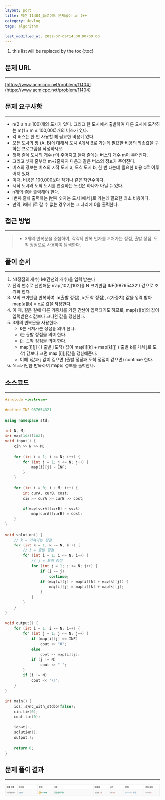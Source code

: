 ```yaml
---
layout: post
title: 백준 11404_플로이드 문제풀이 in C++
category: devlog
tags: algorithm

last_modified_at: 2022-07-09T14:00:00+09:00
---
```


1. this list will be replaced by the toc
{:toc}

## 문제 URL
---
[https://www.acmicpc.net/problem/11404](https://www.acmicpc.net/problem/11404)

## 문제 요구사항
---
+ n(2 ≤ n ≤ 100)개의 도시가 있다. 그리고 한 도시에서 출발하여 다른 도시에 도착하는 m(1 ≤ m ≤ 100,000)개의 버스가 있다. 
+ 각 버스는 한 번 사용할 때 필요한 비용이 있다.
+ 모든 도시의 쌍 (A, B)에 대해서 도시 A에서 B로 가는데 필요한 비용의 최솟값을 구하는 프로그램을 작성하시오.
+ 첫째 줄에 도시의 개수 n이 주어지고 둘째 줄에는 버스의 개수 m이 주어진다. 
+ 그리고 셋째 줄부터 m+2줄까지 다음과 같은 버스의 정보가 주어진다.
+ 버스의 정보는 버스의 시작 도시 a, 도착 도시 b, 한 번 타는데 필요한 비용 c로 이루어져 있다.
+ 이때, 비용은 100,000보다 작거나 같은 자연수이다.
+ 시작 도시와 도착 도시를 연결하는 노선은 하나가 아닐 수 있다.
+ n개의 줄을 출력해야 한다. 
+ i번째 줄에 출력하는 j번째 숫자는 도시 i에서 j로 가는데 필요한 최소 비용이다. 
+ 만약, i에서 j로 갈 수 없는 경우에는 그 자리에 0을 출력한다.

## 접근 방법
---
> + 3개의 반복문을 중첩하여, 각각의 반복 인자를 거쳐가는 정점, 출발 정점, 도착 정점으로 사용하여 탐색한다.

## 풀이 순서
---
1. N(정점의 개수) M(간선의 개수)을 입력 받는다
2. 전역 변수로 선언해둔 map[102][102]를 N 크기만큼 INF(987654321) 값으로 초기화 한다.
3. M의 크기만큼 반복하여, a(출발 정점), b(도착 정점), c(가중치) 값을 입력 받아 map[a][b] = c로 값을 저장한다.
4. 이 때, 같은 길에 다른 가중치를 가진 간선이 입력되기도 하므로, map[a][b]의 값이 입력받은 c 값보다 크다면 값을 갱신한다.
5. 3개의 반복문을 사용한다.
    + k는 거쳐가는 정점을 의미 한다.
    + i는 출발 정점을 의미 한다.
    + j는 도착 정점을 의미 한다.
    + map[i][j]  ( i 출발 j 도착) 값이 map[i][k] + map[k][j] (i출발 k를 거쳐 j로 도착) 값보다 크면 map [i][j]값을 갱신해준다.
    + 이때, i값과 j 값이 같으면 (출발 정점과 도착 정점이 같으면) continue 한다.
6. N 크기만큼 반복하여 map의 정보를 출력한다.

## 소스코드
---
~~~c++
#include <iostream>

#define INF 987654321

using namespace std;

int N, M;
int map[102][102];
void input() {
	cin >> N >> M;

	for (int i = 1; i <= N; i++) {
		for (int j = 1; j <= N; j++) {
			map[i][j] = INF;
		}
	}

	for (int i = 0; i < M; i++) {
		int curA, curB, cost;
		cin >> curA >> curB >> cost;

		if(map[curA][curB] > cost)
			map[curA][curB] = cost;
	}
}

void solution() {
	// k = 거쳐가는 정점
	for (int k = 1; k <= N; k++) {
		// i = 출발 정점
		for (int i = 1; i <= N; i++) {
			// j = 도착 정점
			for (int j = 1; j <= N; j++) {
				if (i == j)
					continue;
				if (map[i][j] > map[i][k] + map[k][j]) {
					map[i][j] = map[i][k] + map[k][j];
				}
			} 
		}
	}
}

void output() {
	for (int i = 1; i <= N; i++) {
		for (int j = 1; j <= N; j++) {
			if (map[i][j] == INF)
				cout << "0";
			else
				cout << map[i][j];
			if (j != N)
				cout << " ";
		}
		if (i != N)
			cout << "\n";
	}
}

int main() {
	ios::sync_with_stdio(false);
	cin.tie(0);
	cout.tie(0);

	input();
	solution();
	output();

	return 0;
}
~~~

## 문제 풀이 결과
---
<img src="/assets/img/post-img/algorithm/2022-07-09-boj-Floyd2/result.jpg">